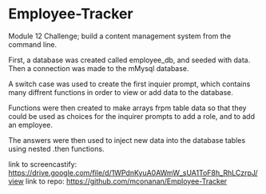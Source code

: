 # Employee-Tracker
Module 12 Challenge; build a content management system from the command line.

First, a database was created called employee_db, and seeded with data. Then a connection was made to the mMysql database.

A switch case was used to create the first inquier prompt, which contains many diffrent functions in order to view or add data to the database.

Functions were then created to make arrays frpm table data so that they could be used as choices for the inquirer prompts to add a role, and to add an employee.

The answers were then used to inject new data into the database tables using nested .then functions.

link to screencastify: https://drive.google.com/file/d/1WPdnKyuA0AWmW_sUA1ToF8h_RhLCzrpJ/view
link to repo: https://github.com/mconanan/Employee-Tracker